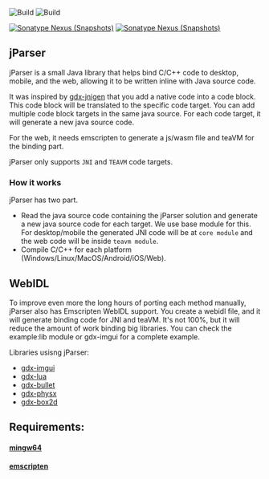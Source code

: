 ![Build](https://github.com/xpenatan/jParser/actions/workflows/release.yml/badge.svg)
![Build](https://github.com/xpenatan/jParser/actions/workflows/snapshot.yml/badge.svg)

[![Sonatype Nexus (Snapshots)](https://img.shields.io/nexus/r/com.github.xpenatan.jParser/jParser-core?nexusVersion=2&server=https%3A%2F%2Foss.sonatype.org&label=release)](https://repo.maven.apache.org/maven2/com/github/xpenatan/jParser/)
[![Sonatype Nexus (Snapshots)](https://img.shields.io/nexus/s/com.github.xpenatan.jParser/jParser-core?server=https%3A%2F%2Foss.sonatype.org&label=snapshot)](https://oss.sonatype.org/content/repositories/snapshots/com/github/xpenatan/jParser/)


## jParser
jParser is a small Java library that helps bind C/C++ code to desktop, mobile, and the web, allowing it to be written inline with Java source code.

It was inspired by [gdx-jnigen](https://github.com/libgdx/gdx-jnigen) that you add a native code into a code block. This code block will be translated to the specific code target. You can add multiple code block targets in the same java source. For each code target, it will generate a new java source code.

For the web, it needs emscripten to generate a js/wasm file and teaVM for the binding part.

jParser only supports ```JNI``` and ```TEAVM``` code targets.

### How it works
jParser has two part.
* Read the java source code containing the jParser solution and generate a new java source code for each target. We use base module for this. For desktop/mobile the generated JNI code will be at ```core module``` and the web code will be inside ```teavm module```.
* Compile C/C++ for each platform (Windows/Linux/MacOS/Android/iOS/Web). 

## WebIDL
To improve even more the long hours of porting each method manually, jParser also has Emscripten WebIDL support. You create a webidl file, and it will generate binding code for JNI and teaVM. 
It's not 100%, but it will reduce the amount of work binding big libraries. You can check the example:lib module or gdx-imgui for a complete example.

Libraries usisng jParser: <br>
- [gdx-imgui](https://github.com/xpenatan/gdx-imgui)
- [gdx-lua](https://github.com/xpenatan/gdx-lua)
- [gdx-bullet](https://github.com/xpenatan/gdx-bullet)
- [gdx-physx](https://github.com/xpenatan/gdx-physx)
- [gdx-box2d](https://github.com/xpenatan/gdx-box2d)

## Requirements:
#### [mingw64](https://github.com/niXman/mingw-builds-binaries/releases)
#### [emscripten](https://emscripten.org/)
